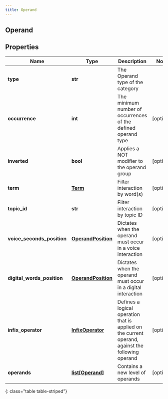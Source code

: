 ```yaml
---
title: Operand
---
```

## Operand

## Properties

|Name | Type | Description | Notes|
|------------ | ------------- | ------------- | -------------|
| **type** | **str** | The Operand type of the category | |
| **occurrence** | **int** | The minimum number of occurrences of the defined operand type | [optional] |
| **inverted** | **bool** | Applies a NOT modifier to the operand group | [optional] |
| **term** | [**Term**](Term.html) | Filter interaction by word(s) | [optional] |
| **topic_id** | **str** | Filter interaction by topic ID | [optional] |
| **voice_seconds_position** | [**OperandPosition**](OperandPosition.html) | Dictates when the operand must occur in a voice interaction | [optional] |
| **digital_words_position** | [**OperandPosition**](OperandPosition.html) | Dictates when the operand must occur in a digital interaction | [optional] |
| **infix_operator** | [**InfixOperator**](InfixOperator.html) | Defines a logical operation that is applied on the current operand, against the following operand | [optional] |
| **operands** | [**list[Operand]**](Operand.html) | Contains a new level of operands | [optional] |
{: class="table table-striped"}



